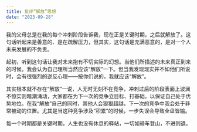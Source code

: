 ```yaml
---
title: 批评“解放”思想
date: "2023-09-28"
---
```


我的父母总是在我的每个冲刺阶段告诉我，现在正是关键时期，之后就解放了。这句话听起来是善意的、是在疏解压力，但其实，这句话是充满恶意的，是对一个人未来发展的不负责。

起初，听到这句话让我对未来抱有不切实际的幻想。当他们所描述的未来真正到来的时候，我会认为自己理所当然应该“解放”一下。但当我发现现实并不如他们所说时，会有很强烈的逆反心理——按你们说的，我就应该“解放”。

其实根本就不存在“解放”一说，人无时无刻不在竞争，冲刺过后的阶段表面上波澜不惊实则暗潮涌动，大家都在为下一次的竞争立目标、打基础，以保证自己处于优势地位。在我“解放”自己的同时，其他人会狠狠超越，下一次的竞争中我会处于非常被动的位置。尤其是当这种竞争涉及“积累”的时候，一步失误会导致全盘皆输。

每一个时期都是关键时期，人生也没有休息的驿站，一切如骑车登山，不进则退。